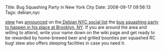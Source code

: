 Title: Bug Squashing Party in New York City
Date: 2008-09-17 09:56:13
Tags: debian,nyc

<a href="http://vireo.org/~stew/">stew</a> has <a href="http://lists.vireo.org/pipermail/debiannyc/2008-September/000184.html">announced</a> on the<a href="http://vireo.org/cgi-bin/mailman/listinfo/debiannyc"> Debian NYC social list</a> the <a href="http://wiki.debian.org/BSP2008/Brooklyn">bug squashing party to happen in his place at Brooklyn, NY</a>. If you are around the area and willing to attend, write your name down on the wiki page and get ready to be rewarded by home-brewed beer and grilled bounties per squashed RC bug! stew also offers sleeping facilities in case you need it.